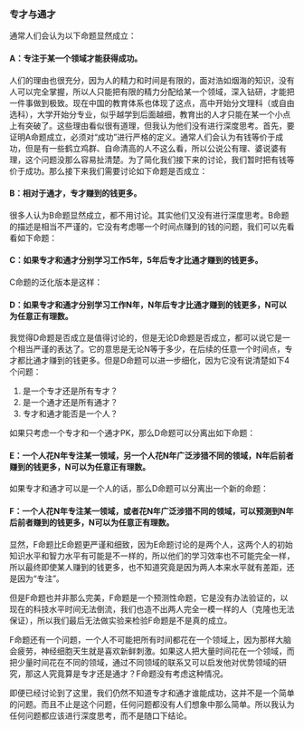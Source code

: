 ﻿### 专才与通才

通常人们会认为以下命题显然成立：

#### A：专注于某一个领域才能获得成功。

人们的理由也很充分，因为人的精力和时间是有限的，面对浩如烟海的知识，没有人可以完全掌握，所以人只能把有限的精力分配给某一个领域，深入钻研，才能把一件事做到极致。现在中国的教育体系也体现了这点，高中开始分文理科（或自由选科），大学开始分专业，似乎越学到后面越细，教育出的人才只能在某一个小点上有突破了。这些理由看似很有道理，但我认为他们没有进行深度思考。首先，要证明A命题成立，必须对“成功”进行严格的定义。通常人们会认为有钱等价于成功，但是有一些鹤立鸡群、自命清高的人不这么看，所以公说公有理、婆说婆有理，这个问题没那么容易扯清楚。为了简化我们接下来的讨论，我们暂时把有钱等价于成功。那么接下来我们需要讨论如下命题是否成立：

#### B：相对于通才，专才赚到的钱更多。

很多人认为B命题显然成立，都不用讨论。其实他们又没有进行深度思考。B命题的描述是相当不严谨的，它没有考虑哪一个时间点赚到的钱的问题，我们可以先看看如下命题：

#### C：如果专才和通才分别学习工作5年，5年后专才比通才赚到的钱更多。

C命题的泛化版本是这样：

#### D：如果专才和通才分别学习工作N年，N年后专才比通才赚到的钱更多，N可以为任意正有理数。

我觉得D命题是否成立是值得讨论的，但是无论D命题是否成立，都可以说它是一个相当严谨的表达了。它的意思是无论N等于多少，在后续的任意一个时间点，专才都比通才赚到的钱更多。但是D命题可以进一步细化，因为它没有说清楚如下4个问题：

1. 是一个专才还是所有专才？
2. 是一个通才还是所有通才？
3. 专才和通才能否是一个人？

如果只考虑一个专才和一个通才PK，那么D命题可以分离出如下命题：

#### E：一个人花N年专注某一领域，另一个人花N年广泛涉猎不同的领域，N年后前者赚到的钱更多，N可以为任意正有理数。

如果专才和通才可以是一个人的话，那么D命题可以分离出一个新的命题：

#### F：一个人花N年专注某一领域，或者花N年广泛涉猎不同的领域，可以预测到N年后前者赚到的钱更多，N可以为任意正有理数。

显然，F命题比E命题更严谨和细致，因为E命题讨论的是两个人，这两个人的初始知识水平和智力水平有可能是不一样的，所以他们的学习效率也不可能完全一样，所以最终即使某人赚到的钱更多，也不知道究竟是因为两人本来水平就有差距，还是因为“专注”。

但是F命题也并非那么完美，F命题是一个预测性命题，它是没有办法验证的，以现在的科技水平时间无法倒流，我们也造不出两人完全一模一样的人（克隆也无法保证），所以我们最后无法做实验来检验F命题是不是真的成立。

F命题还有一个问题，一个人不可能把所有时间都花在一个领域上，因为那样大脑会疲劳，神经细胞天生就是喜欢新鲜刺激。如果这人把大量时间花在一个领域，而把少量时间花在不同的领域，通过不同领域的联系又可以启发他对优势领域的研究，那这人究竟算是专才还是通才？F命题没有考虑这种情况。

即便已经讨论到了这里，我们仍然不知道专才和通才谁能成功，这并不是一个简单的问题。而且不止是这个问题，任何问题都没有人们想象中那么简单。所以我认为任何问题都应该进行深度思考，而不是随口下结论。